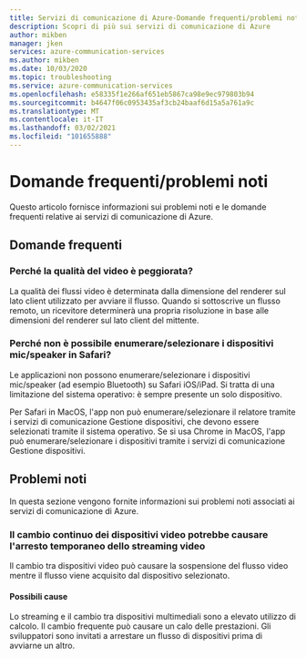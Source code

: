 ```yaml
---
title: Servizi di comunicazione di Azure-Domande frequenti/problemi noti
description: Scopri di più sui servizi di comunicazione di Azure
author: mikben
manager: jken
services: azure-communication-services
ms.author: mikben
ms.date: 10/03/2020
ms.topic: troubleshooting
ms.service: azure-communication-services
ms.openlocfilehash: e58335f1e266af651eb5867ca98e9ec979803b94
ms.sourcegitcommit: b4647f06c0953435af3cb24baaf6d15a5a761a9c
ms.translationtype: MT
ms.contentlocale: it-IT
ms.lasthandoff: 03/02/2021
ms.locfileid: "101655888"
---
```

# <a name="faq--known-issues"></a>Domande frequenti/problemi noti
Questo articolo fornisce informazioni sui problemi noti e le domande frequenti relative ai servizi di comunicazione di Azure.

## <a name="faq"></a>Domande frequenti

### <a name="why-is-the-quality-of-my-video-degraded"></a>Perché la qualità del video è peggiorata?

La qualità dei flussi video è determinata dalla dimensione del renderer sul lato client utilizzato per avviare il flusso. Quando si sottoscrive un flusso remoto, un ricevitore determinerà una propria risoluzione in base alle dimensioni del renderer sul lato client del mittente.

### <a name="why-is-it-not-possible-to-enumerateselect-micspeaker-devices-on-safari"></a>Perché non è possibile enumerare/selezionare i dispositivi mic/speaker in Safari?

Le applicazioni non possono enumerare/selezionare i dispositivi mic/speaker (ad esempio Bluetooth) su Safari iOS/iPad. Si tratta di una limitazione del sistema operativo: è sempre presente un solo dispositivo.

Per Safari in MacOS, l'app non può enumerare/selezionare il relatore tramite i servizi di comunicazione Gestione dispositivi, che devono essere selezionati tramite il sistema operativo. Se si usa Chrome in MacOS, l'app può enumerare/selezionare i dispositivi tramite i servizi di comunicazione Gestione dispositivi.

## <a name="known-issues"></a>Problemi noti

In questa sezione vengono fornite informazioni sui problemi noti associati ai servizi di comunicazione di Azure.

### <a name="repeatedly-switching-video-devices-may-cause-video-streaming-to-temporarily-stop"></a>Il cambio continuo dei dispositivi video potrebbe causare l'arresto temporaneo dello streaming video

Il cambio tra dispositivi video può causare la sospensione del flusso video mentre il flusso viene acquisito dal dispositivo selezionato.

#### <a name="possible-causes"></a>Possibili cause
Lo streaming e il cambio tra dispositivi multimediali sono a elevato utilizzo di calcolo. Il cambio frequente può causare un calo delle prestazioni. Gli sviluppatori sono invitati a arrestare un flusso di dispositivi prima di avviarne un altro.
